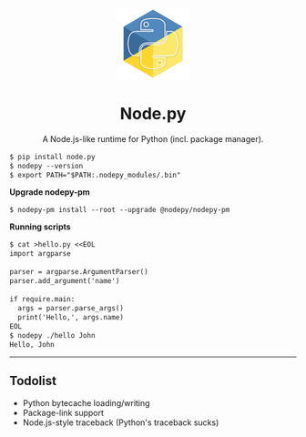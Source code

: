 <p align="center"><img src=".assets/nodepy-logo.png" height="128px"></p>
<h1 align="center">Node.py</h1>
<p align="center">A Node.js-like runtime for Python (incl. package manager).</p>

```
$ pip install node.py
$ nodepy --version
$ export PATH="$PATH:.nodepy_modules/.bin"
```

__Upgrade nodepy-pm__

```
$ nodepy-pm install --root --upgrade @nodepy/nodepy-pm
```

__Running scripts__

```
$ cat >hello.py <<EOL
import argparse

parser = argparse.ArgumentParser()
parser.add_argument('name')

if require.main:
  args = parser.parse_args()
  print('Hello,', args.name)
EOL
$ nodepy ./hello John
Hello, John
```

---

## Todolist

* Python bytecache loading/writing
* Package-link support
* Node.js-style traceback (Python's traceback sucks)

